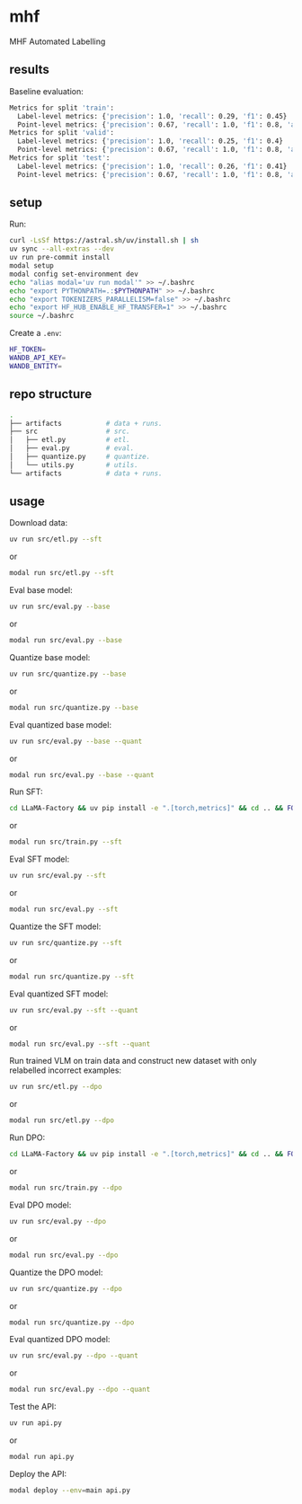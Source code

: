 # mhf

MHF Automated Labelling

## results

Baseline evaluation:

```bash
Metrics for split 'train':
  Label-level metrics: {'precision': 1.0, 'recall': 0.29, 'f1': 0.45}
  Point-level metrics: {'precision': 0.67, 'recall': 1.0, 'f1': 0.8, 'avg_euclidean_distance': 160.72}
Metrics for split 'valid':
  Label-level metrics: {'precision': 1.0, 'recall': 0.25, 'f1': 0.4}
  Point-level metrics: {'precision': 0.67, 'recall': 1.0, 'f1': 0.8, 'avg_euclidean_distance': 138.82}
Metrics for split 'test':
  Label-level metrics: {'precision': 1.0, 'recall': 0.26, 'f1': 0.41}
  Point-level metrics: {'precision': 0.67, 'recall': 1.0, 'f1': 0.8, 'avg_euclidean_distance': 152.89}
```

## setup

Run:

```bash
curl -LsSf https://astral.sh/uv/install.sh | sh
uv sync --all-extras --dev
uv run pre-commit install
modal setup
modal config set-environment dev
echo "alias modal='uv run modal'" >> ~/.bashrc
echo "export PYTHONPATH=.:$PYTHONPATH" >> ~/.bashrc
echo "export TOKENIZERS_PARALLELISM=false" >> ~/.bashrc
echo "export HF_HUB_ENABLE_HF_TRANSFER=1" >> ~/.bashrc
source ~/.bashrc
```

Create a `.env`:

```bash
HF_TOKEN=
WANDB_API_KEY=
WANDB_ENTITY=
```

## repo structure

```bash
.
├── artifacts           # data + runs.
├── src                 # src.
│   ├── etl.py          # etl.
│   ├── eval.py         # eval.
│   ├── quantize.py     # quantize.
│   └── utils.py        # utils.
└── artifacts           # data + runs.
```

## usage

Download data:

```bash
uv run src/etl.py --sft
```

or

```bash
modal run src/etl.py --sft
```

Eval base model:

```bash
uv run src/eval.py --base
```

or

```bash
modal run src/eval.py --base
```

Quantize base model:

```bash
uv run src/quantize.py --base
```

or

```bash
modal run src/quantize.py --base
```

Eval quantized base model:

```bash
uv run src/eval.py --base --quant
```

or

```bash
modal run src/eval.py --base --quant
```

Run SFT:

```bash
cd LLaMA-Factory && uv pip install -e ".[torch,metrics]" && cd .. && FORCE_TORCHRUN=1 uv run src/train.py --sft
```

or

```bash
modal run src/train.py --sft
```

Eval SFT model:

```bash
uv run src/eval.py --sft
```

or

```bash
modal run src/eval.py --sft
```

Quantize the SFT model:

```bash
uv run src/quantize.py --sft
```

or

```bash
modal run src/quantize.py --sft
```

Eval quantized SFT model:

```bash
uv run src/eval.py --sft --quant
```

or

```bash
modal run src/eval.py --sft --quant
```

Run trained VLM on train data and construct new dataset with only relabelled incorrect examples:

```bash
uv run src/etl.py --dpo
```

or

```bash
modal run src/etl.py --dpo
```

Run DPO:

```bash
cd LLaMA-Factory && uv pip install -e ".[torch,metrics]" && cd .. && FORCE_TORCHRUN=1 uv run src/train.py --dpo
```

or

```bash
modal run src/train.py --dpo
```

Eval DPO model:

```bash
uv run src/eval.py --dpo
```

or

```bash
modal run src/eval.py --dpo
```

Quantize the DPO model:

```bash
uv run src/quantize.py --dpo
```

or

```bash
modal run src/quantize.py --dpo
```

Eval quantized DPO model:

```bash
uv run src/eval.py --dpo --quant
```

or

```bash
modal run src/eval.py --dpo --quant
```

Test the API:

```bash
uv run api.py
```

or

```bash
modal run api.py
```

Deploy the API:

```bash
modal deploy --env=main api.py
```
